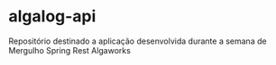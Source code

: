 # algalog-api
Repositório destinado a aplicação desenvolvida durante a semana de Mergulho Spring Rest Algaworks
